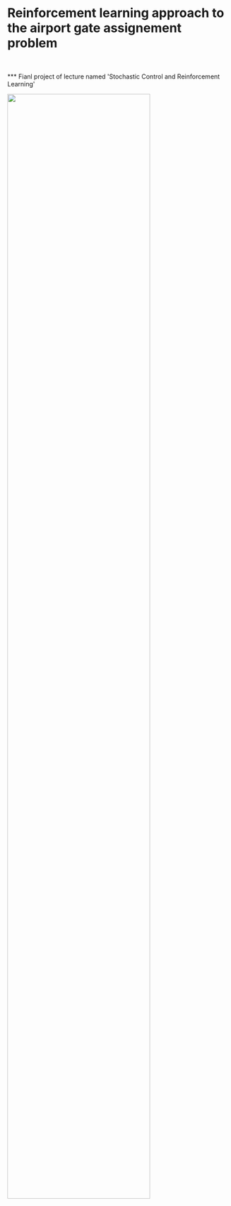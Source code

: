 # Reinforcement learning approach to the airport gate assignement problem

<br>

*** Fianl project of lecture named 'Stochastic Control and Reinforcement Learning'


<img width="80%" src="https://user-images.githubusercontent.com/73426343/211732898-2cd9b8ed-99aa-4942-89c4-de8aff6bde39.png">
